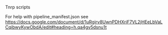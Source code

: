 Tnrp scripts

For help with pipeline_manifest.json see https://docs.google.com/document/d/1uRgirv8UwnPDHXriF7VL2jHEeLbVaLCqibwyKywObdA/edit#heading=h.qa4gv5dsnu1t
